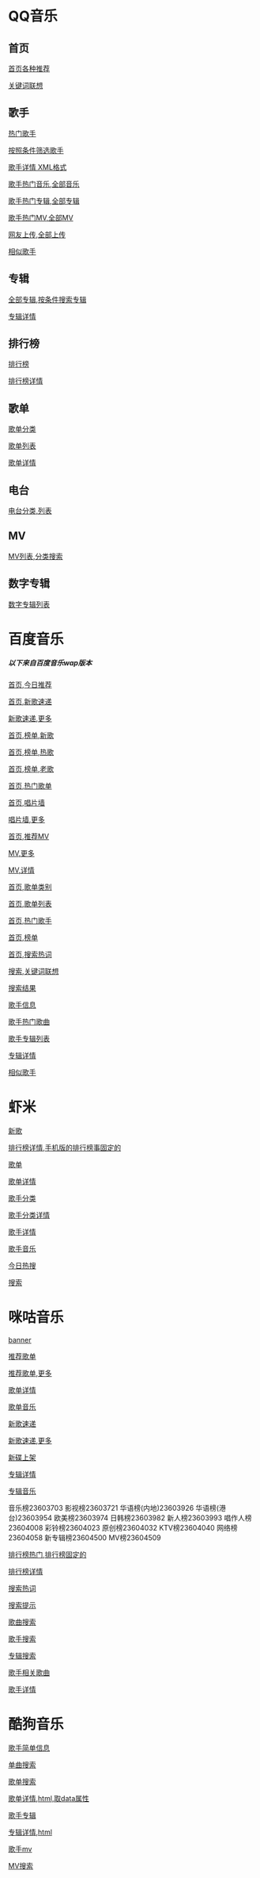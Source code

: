 # **QQ音乐**

## 首页

[首页各种推荐](https://u.y.qq.com/cgi-bin/musicu.fcg?callback=recom285214602887375&g_tk=5381&jsonpCallback=recom285214602887375&loginUin=0&hostUin=0&format=jsonp&inCharset=utf8&outCharset=utf-8&notice=0&platform=yqq&needNewCode=0&data={"comm":{"ct":24},"category":{"method":"get_hot_category","param":{"qq":""},"module":"music.web_category_svr"},"recomPlaylist":{"method":"get_hot_recommend","param":{"async":1,"cmd":2},"module":"playlist.HotRecommendServer"},"playlist":{"method":"get_playlist_by_category","param":{"id":8,"curPage":1,"size":40,"order":5,"titleid":8},"module":"playlist.PlayListPlazaServer"},"new_song":{"module":"QQMusic.MusichallServer","method":"GetNewSong","param":{"type":0}},"new_album":{"module":"music.web_album_library","method":"get_album_by_tags","param":{"area":1,"company":-1,"genre":-1,"type":-1,"year":-1,"sort":2,"get_tags":1,"sin":0,"num":40,"click_albumid":0}},"toplist":{"module":"music.web_toplist_svr","method":"get_toplist_index","param":{}},"focus":{"module":"QQMusic.MusichallServer","method":"GetFocus","param":{}}})

[关键词联想](https://c.y.qq.com/splcloud/fcgi-bin/smartbox_new.fcg?is_xml=0&format=jsonp&key=薛之谦&g_tk=5381&jsonpCallback=SmartboxKeysCallbackmod_search868&loginUin=0&hostUin=0&format=jsonp&inCharset=utf8&outCharset=utf-8&notice=0&platform=yqq&needNewCode=0)

## 歌手

[热门歌手](https://u.y.qq.com/cgi-bin/musicu.fcg?callback=getUCGI5631175775753452&g_tk=5381&jsonpCallback=getUCGI5631175775753452&loginUin=0&hostUin=0&format=jsonp&inCharset=utf8&outCharset=utf-8&notice=0&platform=yqq&needNewCode=0&data={"comm":{"ct":24,"cv":10000},"singerList":{"module":"Music.SingerListServer","method":"get_singer_list","param":{"area":-100,"sex":-100,"genre":-100,"index":-100,"sin":0,"cur_page":1}}})

[按照条件筛选歌手](https://u.y.qq.com/cgi-bin/musicu.fcg?callback=getUCGI07553138911468515&g_tk=5381&jsonpCallback=getUCGI07553138911468515&loginUin=0&hostUin=0&format=jsonp&inCharset=utf8&outCharset=utf-8&notice=0&platform=yqq&needNewCode=0&data={"comm":{"ct":24,"cv":10000},"singerList":{"module":"Music.SingerListServer","method":"get_singer_list","param":{"area":200,"sex":0,"genre":1,"index":24,"sin":0,"cur_page":1}}})

[歌手详情 XML格式](https://c.y.qq.com/splcloud/fcgi-bin/fcg_get_singer_desc.fcg?singermid=002J4UUk29y8BY&utf8=1&outCharset=utf-8&format=xml&r=1541476001581)

[歌手热门音乐,全部音乐](https://c.y.qq.com/v8/fcg-bin/fcg_v8_singer_track_cp.fcg?g_tk=5381&jsonpCallback=MusicJsonCallbacksinger_track&loginUin=0&hostUin=0&format=jsonp&inCharset=utf8&outCharset=utf-8&notice=0&platform=yqq&needNewCode=0&singermid=002J4UUk29y8BY&order=listen&begin=0&num=30&songstatus=1)

[歌手热门专辑,全部专辑](https://u.y.qq.com/cgi-bin/musicu.fcg?callback=getUCGI9256108872123161&g_tk=5381&jsonpCallback=getUCGI9256108872123161&loginUin=0&hostUin=0&format=jsonp&inCharset=utf8&outCharset=utf-8&notice=0&platform=yqq&needNewCode=0&data={"singerAlbum":{"method":"get_singer_album","param":{"singermid":"002J4UUk29y8BY","order":"time","begin":0,"num":5,"exstatus":1},"module":"music.web_singer_info_svr"}})

[歌手热门MV,全部MV](https://c.y.qq.com/mv/fcgi-bin/fcg_singer_mv.fcg?cid=205360581&singermid=002J4UUk29y8BY&order=listen&begin=0&num=5&g_tk=5381&jsonpCallback=singermvlistJsonCallback&loginUin=0&hostUin=0&format=jsonp&inCharset=utf8&outCharset=utf-8&notice=0&platform=yqq&needNewCode=0)

[网友上传,全部上传](https://c.y.qq.com/mv/fcgi-bin/fcg_singer_mv.fcg?cid=205360581&g_tk=5381&jsonpCallback=singerfanmvlistJsonCallback&loginUin=0&hostUin=0&format=jsonp&inCharset=utf8&outCharset=utf-8&notice=0&platform=yqq&needNewCode=0&singermid=002J4UUk29y8BY&order=time&begin=0&num=5&cmd=1)

[相似歌手](https://c.y.qq.com/v8/fcg-bin/fcg_v8_simsinger.fcg?utf8=1&singer_mid=002J4UUk29y8BY&start=0&num=5&g_tk=5381&jsonpCallback=SingerSimCallback&loginUin=0&hostUin=0&format=jsonp&inCharset=utf8&outCharset=utf-8&notice=0&platform=yqq&needNewCode=0)

## 专辑

[全部专辑,按条件搜索专辑](https://u.y.qq.com/cgi-bin/musicu.fcg?callback=getUCGI5127919475212546&g_tk=5381&jsonpCallback=getUCGI5127919475212546&loginUin=0&hostUin=0&format=jsonp&inCharset=utf8&outCharset=utf-8&notice=0&platform=yqq&needNewCode=0&data={"albumlib":{"method":"get_album_by_tags","param":{"area":0,"company":-1,"genre":-1,"type":-1,"year":-1,"sort":2,"get_tags":1,"sin":0,"num":20,"click_albumid":0},"module":"music.web_album_library"}})

[专辑详情](https://c.y.qq.com/v8/fcg-bin/fcg_v8_album_info_cp.fcg?albummid=001L7UIu3GXVtT&g_tk=5381&jsonpCallback=albuminfoCallback&loginUin=0&hostUin=0&format=jsonp&inCharset=utf8&outCharset=utf-8&notice=0&platform=yqq&needNewCode=0)

## 排行榜

[排行榜](https://c.y.qq.com/v8/fcg-bin/fcg_v8_toplist_opt.fcg?page=index&format=html&tpl=macv4&v8debug=1&jsonCallback=jsonCallback)

[排行榜详情](https://c.y.qq.com/v8/fcg-bin/fcg_v8_toplist_cp.fcg?tpl=3&page=detail&date=2018-11-06&topid=4&type=top&song_begin=0&song_num=30&g_tk=5381&jsonpCallback=MusicJsonCallbacktoplist&loginUin=0&hostUin=0&format=jsonp&inCharset=utf8&outCharset=utf-8&notice=0&platform=yqq&needNewCode=0)

## 歌单

[歌单分类](https://c.y.qq.com/splcloud/fcgi-bin/fcg_get_diss_tag_conf.fcg?g_tk=5381&jsonpCallback=getPlaylistTags&loginUin=0&hostUin=0&format=jsonp&inCharset=utf8&outCharset=utf-8&notice=0&platform=yqq&needNewCode=0)

[歌单列表](https://c.y.qq.com/splcloud/fcgi-bin/fcg_get_diss_by_tag.fcg?picmid=1&rnd=0.13298315679607398&g_tk=5381&jsonpCallback=getPlaylist&loginUin=0&hostUin=0&format=jsonp&inCharset=utf8&outCharset=utf-8&notice=0&platform=yqq&needNewCode=0&categoryId=10000000&sortId=5&sin=0&ein=29)

[歌单详情](https://c.y.qq.com/qzone/fcg-bin/fcg_ucc_getcdinfo_byids_cp.fcg?type=1&json=1&utf8=1&onlysong=0&disstid=5118523354&format=jsonp&g_tk=5381&jsonpCallback=playlistinfoCallback&loginUin=0&hostUin=0&format=jsonp&inCharset=utf8&outCharset=utf-8&notice=0&platform=yqq&needNewCode=0)

## 电台

[电台分类,列表](https://c.y.qq.com/v8/fcg-bin/fcg_v8_radiolist.fcg?channel=radio&format=jsonp&page=index&tpl=wk&new=1&p=0.012988281318840889&g_tk=5381&jsonpCallback=MusicJsonCallback9931622022455859&loginUin=0&hostUin=0&format=jsonp&inCharset=utf8&outCharset=utf-8&notice=0&platform=yqq&needNewCode=0)

## MV

[MV列表,分类搜索](https://c.y.qq.com/mv/fcgi-bin/getmv_by_tag?g_tk=5381&jsonpCallback=getMvlist&loginUin=0&hostUin=0&format=jsonp&inCharset=utf8&outCharset=utf-8&notice=0&platform=yqq&needNewCode=0&utf8=1&type=2&year=0&area=0&tag=0&pageno=0&pagecount=20&otype=json&taglist=1&_=0.6077782493154285)

## 数字专辑

[数字专辑列表](https://c.y.qq.com/v8/fcg-bin/musicmall.fcg?g_tk=5381&jsonpCallback=MusicJsonCallback15853754587289481&loginUin=0&hostUin=0&format=jsonp&inCharset=utf8&outCharset=utf-8&notice=0&platform=yqq&needNewCode=0&cmd=pc_index_new)

# **百度音乐**

##### 以下来自百度音乐wap版本

[首页,今日推荐](http://musicapi.taihe.com/v1/restserver/ting?from=webapp_music&format=json&method=baidu.ting.song.userRecSongList)

[首页,新歌速递](http://musicapi.taihe.com/v1/restserver/ting?from=webapp_music&format=json&method=baidu.ting.plaza.getRecommendAlbum&limit=3)

[新歌速递,更多](http://musicapi.taihe.com/v1/restserver/ting?from=webapp_music&format=json&param=fljK1DRrtYdiZGwmdrZeOw%3D%3D&timestamp=1541562136&sign=eccf551a8d089ef825181a32daffe83e&method=baidu.ting.plaza.getRecommendAlbum)

[首页,榜单,新歌](http://musicapi.taihe.com/v1/restserver/ting?from=webapp_music&format=json&method=baidu.ting.billboard.billList&type=1&size=6)

[首页,榜单,热歌](http://musicapi.taihe.com/v1/restserver/ting?from=webapp_music&format=json&method=baidu.ting.billboard.billList&type=2&size=6)

[首页,榜单,老歌](http://musicapi.taihe.com/v1/restserver/ting?from=webapp_music&format=json&method=baidu.ting.billboard.billList&type=22&size=5)

[首页,热门歌单](http://musicapi.taihe.com/v1/restserver/ting?from=webapp_music&format=json&method=baidu.ting.diy.gedanHot&num=6)

[首页,唱片墙](http://musicapi.taihe.com/v1/restserver/ting?from=webapp_music&format=json&param=vU3DVkBGzvqEnbJrU595f%2BIt0Ra4kYAFLKxoU9bHQ8OLdVTA0IJ29uIPn2%2BQdIfM&timestamp=1541561309&sign=f402335250ac53d689eef4f210c6ea87&method=baidu.ting.album.getMusicWallList)

[唱片墙,更多](http://musicapi.taihe.com/v1/restserver/ting?from=webapp_music&format=json&param=huse%2BvuE7bcKKDgielStodONTn0iOOFoGn0GZaSQkELbwQ4HNFXZQOmwklB50ZNT&timestamp=1541562323&sign=886e1d83045c141a09b6afe1669751f9&method=baidu.ting.album.getMusicWallList)

[首页,推荐MV](http://musicapi.taihe.com/v1/restserver/ting?from=webapp_music&format=json&method=baidu.ting.mv.searchMV&order=1&page_size=8&provider=1,11,12)

[MV,更多](http://musicapi.taihe.com/v1/restserver/ting?from=webapp_music&format=json&method=baidu.ting.mv.searchMV&page_size=10&order=1&page_num=1&provider=1,11,12)

[MV,详情](http://musicapi.taihe.com/v1/restserver/ting?from=webapp_music&format=json&method=baidu.ting.mv.playMV&mv_id=338082103)

[首页,歌单类别](http://musicapi.taihe.com/v1/restserver/ting?from=webapp_music&format=json&param=HOiufU%2FQ5FkVZcXt6GX0uhYxVqZf2OLE%2FyPO8LCz4ec%3D&timestamp=1541559941&sign=0d0ebcacceda4eba7d3d141ac4333ebb&method=baidu.ting.ugcdiy.getChannels)

[首页,歌单列表](http://musicapi.taihe.com/v1/restserver/ting?from=webapp_music&format=json&param=fXio0UXE5%2Fr9likrpciCtgEv3YHHOCzSF9bKecIrJZCd%2B095TRzmPKaL%2FqgMyzDBk9itG4OAT8EMos5hVX%2Bcbze%2FHCvD763%2BFAFMrnR5F1o%3D&timestamp=1541559941&sign=db7a068282e8df63c68b464e633980c7&method=baidu.ting.ugcdiy.getChanneldiy)

[首页,热门歌手](http://musicapi.taihe.com/v1/restserver/ting?from=webapp_music&format=json&method=baidu.ting.artist.getList&offset=0&limit=20&order=1&area=0&sex=0&abc=%E7%83%AD%E9%97%A8)

[首页,榜单](http://musicapi.taihe.com/v1/restserver/ting?from=webapp_music&format=json&method=baidu.ting.billboard.billCategory&kflag=0)

[首页,搜索热词](http://musicapi.taihe.com/v1/restserver/ting?from=webapp_music&format=json&method=baidu.ting.search.hot&page_num=10)

[搜索,关键词联想](http://musicapi.taihe.com/v1/restserver/ting?from=webapp_music&format=json&method=baidu.ting.search.catalogSug&query=%E8%96%9B%E4%B9%8B%E8%B0%A6)

[搜索结果](http://musicapi.taihe.com/v1/restserver/ting?from=webapp_music&format=json&method=baidu.ting.search.merge&query=%E8%96%9B%E4%B9%8B%E8%B0%A6&page_size=20&page_no=0&type=0,1,2,5,7)

[歌手信息](http://musicapi.taihe.com/v1/restserver/ting?from=webapp_music&format=json&method=baidu.ting.artist.getInfo&tinguid=2517)

[歌手热门歌曲](http://musicapi.taihe.com/v1/restserver/ting?from=webapp_music&format=json&method=baidu.ting.artist.getSongList&tinguid=2517&order=2&limits=20&offset=0)

[歌手专辑列表](http://musicapi.taihe.com/v1/restserver/ting?from=webapp_music&format=json&method=baidu.ting.artist.getAlbumList&tinguid=2517&limits=20)

[专辑详情](http://musicapi.taihe.com/v1/restserver/ting?from=webapp_music&format=json&method=baidu.ting.album.getAlbumInfo&album_id=241838068)

[相似歌手](http://musicapi.taihe.com/v1/restserver/ting?from=webapp_music&format=json&method=baidu.ting.artist.recommendArtist&ting_uid=2517&num=5)



# 虾米

[新歌](http://api.xiami.com/web?v=2.0&app_key=1&page=1&limit=20&_ksTS=1541734962429_75&callback=jsonp76&r=song/new)

[排行榜详情,手机版的排行榜事固定的](http://api.xiami.com/web?v=2.0&app_key=1&id=101&page=1&limit=20&_ksTS=1542182419327_278&callback=jsonp279&r=rank/song-list)

[歌单](http://api.xiami.com/web?v=2.0&app_key=1&_ksTS=1542181898864_80&callback=jsonp81&r=collect/recommend)

[歌单详情](http://api.xiami.com/web?v=2.0&app_key=1&id=571981716&_ksTS=1542183248744_259&callback=jsonp260&r=collect/detail)

[歌手分类](http://api.xiami.com/web?v=2.0&app_key=1&_ksTS=1542181949957_101&callback=jsonp102&r=artist/category)

[歌手分类详情](http://api.xiami.com/web?v=2.0&app_key=1&class=1&type=1&_ksTS=1542181970327_116&callback=jsonp117&r=artist/hot-list)

[歌手详情](http://api.xiami.com/web?v=2.0&app_key=1&id=2110037510&type=artistdetail&_ksTS=1542182040117_132&callback=jsonp133&r=artist/detail)

[歌手音乐](http://api.xiami.com/web?v=2.0&app_key=1&id=2110037510&page=1&limit=20&_ksTS=1542182040119_146&callback=jsonp147&r=artist/hot-songs)

[今日热搜](http://api.xiami.com/web?v=2.0&app_key=1&limit=50&_ksTS=1542182299696_261&callback=jsonp262&r=search/hot)

[搜索](http://api.xiami.com/web?v=2.0&app_key=1&key=薛之谦&page=1&limit=20&_ksTS=1542182818596_141&callback=jsonp142&r=search/songs)

# 咪咕音乐 

[banner](http://m.music.migu.cn/migu/remoting/cms_list_tag?pageSize=10&nid=23831003&pageNo=0&type=2006)

[推荐歌单](http://m.music.migu.cn/migu/remoting/cms_list_tag?pageSize=10&nid=23853969&pageNo=0&type=2006)

[推荐歌单,更多](http://m.music.migu.cn/migu/remoting/playlist_bycolumnid_tag?playListType=2&type=1&columnId=15127315&tagId=&startIndex=0)

[歌单详情](http://m.music.migu.cn/migu/remoting/playlist_query_tag?onLine=1&queryChannel=0&createUserId=221acca8-9179-4ba7-ac3f-2b0fdffed356&contentCountMin=5&playListId=132568876)

[歌单音乐](http://m.music.migu.cn/migu/remoting/playlistcontents_query_tag?playListType=2&playListId=132568876&contentCount=25)

[新歌速递](http://m.music.migu.cn/migu/remoting/cms_list_tag?pageSize=3&nid=23853978&pageNo=0)

[新歌速递,更多](http://m.music.migu.cn/migu/remoting/cms_list_tag?pageSize=20&nid=11248351&pageNo=0)

[新碟上架](http://m.music.migu.cn/migu/remoting/cms_list_tag?pageSize=10&nid=23854016&pageNo=0&type=2003)

[专辑详情](http://m.music.migu.cn/migu/remoting/cms_album_detail_tag?albumId=1113215408)

[专辑音乐](http://m.music.migu.cn/migu/remoting/cms_album_song_list_tag?albumId=1113215408)

音乐榜23603703
影视榜23603721
华语榜(内地)23603926
华语榜(港台)23603954
欧美榜23603974
日韩榜23603982
新人榜23603993
唱作人榜23604008
彩铃榜23604023
原创榜23604032
KTV榜23604040
网络榜23604058
新专辑榜23604500
MV榜23604509

[排行榜热门,排行榜固定的](http://m.music.migu.cn/migu/remoting/cms_list_tag?nid=23603703&pageSize=3&pageNo=0)

[排行榜详情](http://m.music.migu.cn/migu/remoting/cms_list_tag?nid=23603703&pageSize=200&pageNo=0)

[搜索热词](http://m.music.migu.cn/migu/remoting/cms_list_tag?pageSize=10&nid=24041523&pageNo=0&type=2005)

[搜索提示](http://m.music.migu.cn/migu/remoting/autocomplete_tag?keyword=薛之谦)

[歌曲搜索](http://m.music.migu.cn/migu/remoting/scr_search_tag?rows=20&type=2&keyword=薛之谦&pgc=1)

[歌手搜索](http://m.music.migu.cn/migu/remoting/scr_search_tag?rows=20&type=1&keyword=薛之谦&pgc=1)

[专辑搜索](http://m.music.migu.cn/migu/remoting/scr_search_tag?rows=20&type=4&keyword=薛之谦&pgc=1)

[歌手相关歌曲](http://m.music.migu.cn/migu/remoting/cms_artist_song_list_tag?artistId=1212&pageSize=)

[歌手详情](http://m.music.migu.cn/migu/remoting/cms_artist_detail_tag?artistId=1212)

# **酷狗音乐**

[歌手简单信息](http://so.service.kugou.com/get/complex?callback=jQuery1124004520999669761783_1542263957856&word=%E5%91%A8%E6%9D%B0%E4%BC%A6&_=1542263957874)

[单曲搜索](http://songsearch.kugou.com/song_search_v2?callback=jQuery1124004520999669761783_1542263957856&keyword=%E8%96%9B%E4%B9%8B%E8%B0%A6&page=1&pagesize=30&userid=-1&clientver=&platform=WebFilter&tag=em&filter=2&iscorrection=1&privilege_filter=0&_=1542263957858)

[歌单搜索](http://specialsearch.kugou.com/special_search?callback=jQuery1124004520999669761783_1542263957856&keyword=%E8%96%9B%E4%B9%8B%E8%B0%A6&page=1&pagesize=30&userid=-1&clientver=&platform=WebFilter&tag=em&filter=2&iscorrection=1&privilege_filter=0&_=1542263957860)

[歌单详情,html,取data属性](http://www.kugou.com/yy/special/single/23830.html)

[歌手专辑](http://www.kugou.com/yy/?r=singer/album&sid=3520&p=1&t=1542265291412)

[专辑详情,html](http://www.kugou.com/yy/album/single/8545640.html)

[歌手mv](http://www.kugou.com/yy/?r=singer/video&sid=3520&p=1&t=1542265381107)

[MV搜索](http://mvsearch.kugou.com/mv_search?callback=jQuery1124004520999669761783_1542263957856&keyword=%E8%96%9B%E4%B9%8B%E8%B0%A6&page=1&pagesize=30&userid=-1&clientver=&platform=WebFilter&tag=em&filter=2&iscorrection=1&privilege_filter=0&_=1542263957861)
